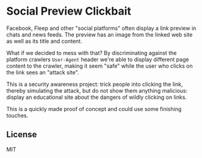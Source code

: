 # Social Preview Clickbait

Facebook, Fleep and other "social platforms" often display a link preview in chats and news feeds. The preview has an image from the linked web site as well as its title and content.

What if we decided to mess with that? By discriminating against the platform crawlers `User-Agent` header we're able to display different page content to the crawler, making it seem "safe" while the user who clicks on the link sees an "attack site".

This is a security awareness project: trick people into clicking the link, thereby simulating the attack, but do not show them anything malicious: display an educational site about the dangers of wildly clicking on links.

This is a quickly made proof of concept and could use some finishing touches.

## License

MIT